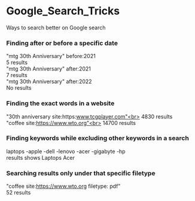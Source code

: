 # Google_Search_Tricks
Ways to search better on Google search


### Finding after or before a specific date

"mtg 30th Anniversary" before:2021<br>
5 results<br>
"mtg 30th Anniversary" after:2021<br>
7 results<br>
"mtg 30th Anniversary" after:2022<br>
No results<br>

### Finding the exact words in a website

"30th anniversary site:https:www.tcgplayer.com"<br>
4830 results<br>
"coffee site:https://www.wto.org"<br>
14700 results

### Finding keywords while excluding other keywords in a search

laptops -apple -dell -lenovo -acer -gigabyte -hp<br>
results shows Laptops Acer

### Searching results only under that specific filetype 

"coffee site:https://www.wto.org filetype: pdf"<br>
52 results

